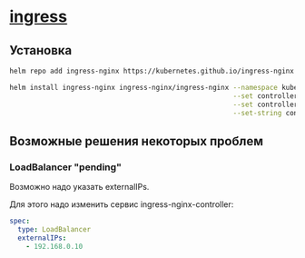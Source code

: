 # [ingress](https://kubernetes.github.io/ingress-nginx/deploy/#using-helm)

## Установка 

```bash
helm repo add ingress-nginx https://kubernetes.github.io/ingress-nginx

helm install ingress-nginx ingress-nginx/ingress-nginx --namespace kube-system \
                                                       --set controller.hostNetwork=true \
                                                       --set controller.kind=DaemonSet \
                                                       --set-string controller.config."enable-underscores-in-headers"="true"
```

## Возможные решения некоторых проблем

### LoadBalancer "pending"

Возможно надо указать externalIPs.

Для этого надо изменить сервис ingress-nginx-controller:

```yml
spec:
  type: LoadBalancer
  externalIPs:
    - 192.168.0.10
```
